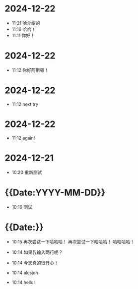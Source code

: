 # 2024-12-22
- 11:21 哈介绍的
- 11:16 哈哈！
- 11:11 你好！
# 2024-12-22
- 11:12 你好阿斯顿！
# 2024-12-22
- 11:12 next try
# 2024-12-22
- 11:12 again!
# 2024-12-21
- 10:20 重新测试
# {{Date:YYYY-MM-DD}}
- 10:16 测试
# {{Date:}}
- 10:15 再次尝试一下哈哈哈！
再次尝试一下哈哈哈！
哈哈哈哈！
- 10:14 如果我输入两行呢？

- 10:14 今天真的很开心！
- 10:14 akjsjdh 
- 10:14 hello!
